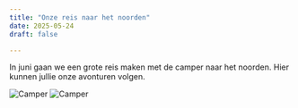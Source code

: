 ```yaml
---
title: "Onze reis naar het noorden"
date: 2025-05-24
draft: false

---
```



In juni gaan we een grote reis maken met de camper naar het noorden. Hier kunnen jullie onze avonturen volgen. 

![Camper](/images/camper.jpg)
![Camper](/images/camper2.jpg)

